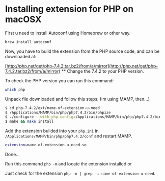 # Installing extension for PHP on macOSX

First u need to install Autoconf using Homebrew or other way.

```bash
brew install autoconf
```

Now, you have to build the extension from the PHP source code, and can be downloaded at:

[http://php.net/get/php-7.4.2.tar.bz2/from/a/mirror](http://php.net/get/php-7.4.2.tar.bz2/from/a/mirror)
** Change the 7.4.2 to your PHP version.

To check the PHP version you can run this command:

``` bash
which php
```

Unpack file downloaded and follow this steps: (Im using MAMP, then...)
``` bash
$ cd php-7.4.2/ext/name-of-extension-u-need
$ /Applications/MAMP/bin/php/php7.4.2/bin/phpize
$ ./configure --with-php-config=/Applications/MAMP/bin/php/php7.4.2/bin/php-config
$ make && make install
```

Add the extension builded into your `php.ini` in `/Applications/MAMP/bin/php/php7.4.2/conf` and restart MAMP.

```bash
extension=name-of-extension-u-need.so
```

Done...

Run this command `php -m` and locate the extension installed or 

Just check for the extension `php -m | grep -i name-of-extension-u-need`.